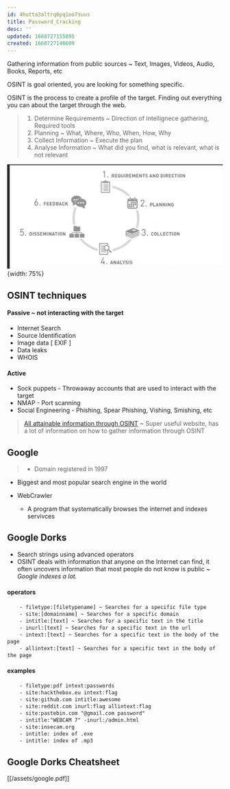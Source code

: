 ```yaml
---
id: 4hutta3altrq6pq1oo7suus
title: Password_Cracking
desc: ''
updated: 1668727155895
created: 1668727146609
---
```


Gathering information from public sources
~
Text, Images, Videos, Audio, Books, Reports, etc

OSINT is goal oriented, you are looking for something specific.

OSINT is the process to create a profile of the target. Finding out everything you can about the target through the web. 

> 1. Determine Requirements ~ Direction of intellignece gathering, Required tools
> 2. Planning ~ What, Where, Who, When, How, Why
> 3. Collect Information ~ Execute the plan
> 4. Analyse Information ~ What did you find, what is relevant, what is not relevant

![](assets/Workflowexample.png){width: 75%}

## OSINT techniques
#### Passive ~ not interacting with the target
- Internet Search 
- Source Identification
- Image data [ EXIF ]
- Data leaks
- WHOIS

#### Active
- Sock puppets - Throwaway accounts that are used to interact with the target
- NMAP - Port scanning 
- Social Engineering - Phishing, Spear Phishing, Vishing, Smishing, etc


> [All attainable information through OSINT](https://osintframework.com/)
~ Super useful website, has a lot of information on how to gather information through OSINT

## Google

> - Domain registered in 1997
- Biggest and most popular search engine in the world

- WebCrawler
    - A program that systematically browses the internet and indexes servivces 

## Google Dorks
- Search strings using advanced operators
- OSINT deals with information that anyone on the Internet can find, it often uncovers information that most people do not know is public ~ *Google indexes a lot.*    

#### operators
        - filetype:[filetypename] ~ Searches for a specific file type
        - site:[domainname] ~ Searches for a specific domain
        - intitle:[text] ~ Searches for a specific text in the title
        - inurl:[text] ~ Searches for a specific text in the url
        - intext:[text] ~ Searches for a specific text in the body of the page
        - allintext:[text] ~ Searches for a specific text in the body of the page

#### examples
        - filetype:pdf intext:passwords
        - site:hackthebox.eu intext:flag
        - site:github.com intitle:awesome
        - site:reddit.com inurl:flag allintext:flag
        - site:pastebin.com "@gmail.com password"
        - intitle:"WEBCAM 7" -inurl:/admin.html
        - site:insecam.org
        - intitle: index of .exe
        - intitle: index of .mp3

## Google Dorks Cheatsheet
[[/assets/google.pdf]]
